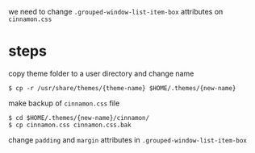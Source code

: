 we need to change `.grouped-window-list-item-box` attributes on `cinnamon.css`

# steps

copy theme folder to a user directory and change name

`$ cp -r /usr/share/themes/{theme-name} $HOME/.themes/{new-name}`

make backup of `cinnamon.css` file

```
$ cd $HOME/.themes/{new-name}/cinnamon/
$ cp cinnamon.css cinnamon.css.bak
```

change `padding` and `margin` attributes in `.grouped-window-list-item-box`
